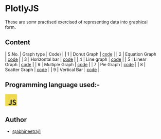 # PlotlyJS
These are somr practised exercised of representing data into graphical form.

## Content

| S.No. | Graph type | Code) |
| 1 | Donut Graph | [code](donut.js) |
| 2 | Equation Graph | [code](equation.js) |
| 3 | Horizontal bar | [code](horizontal-bar.js) |
| 4 | Line graph | [code](line.js) |
| 5 | Linear Graph | [code](linear.js) |
| 6 | Multiple Graph | [code](multiple.js) |
| 7 | Pie Graph | [code](pie.js) |
| 8 | Scatter Graph | [code](scatter.js) |
| 9 | Vertical Bar | [code](vertical-bar.js) |


## Programming language used:-
<a href="https://developer.mozilla.org/en-US/docs/Web/JavaScript" target="_blank" rel="noreferrer"> <img src="https://raw.githubusercontent.com/devicons/devicon/master/icons/javascript/javascript-original.svg" alt="javascript" width="40" height="40"/> </a>

## Author
*	[@abhineetraj1](https://github.com/abhineetraj1)